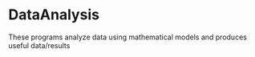 DataAnalysis
============

These programs analyze data using mathematical models and produces useful data/results
